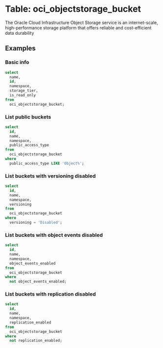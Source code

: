 # Table: oci_objectstorage_bucket

The Oracle Cloud Infrastructure Object Storage service is an internet-scale, high-performance storage platform that offers reliable and cost-efficient data durability

## Examples

### Basic info

```sql
select
  name,
  id,
  namespace,
  storage_tier,
  is_read_only
from
  oci_objectstorage_bucket;
```


### List public buckets

```sql
select
  id,
  name,
  namespace,
  public_access_type
from
  oci_objectstorage_bucket
where
  public_access_type LIKE 'Object%';
```


### List buckets with versioning disabled

```sql
select
  id,
  name,
  namespace,
  versioning
from
  oci_objectstorage_bucket
where
  versioning = 'Disabled';
```


### List buckets with object events disabled

```sql
select
  id,
  name,
  namespace,
  object_events_enabled
from
  oci_objectstorage_bucket
where
  not object_events_enabled;
```


### List buckets with replication disabled

```sql
select
  id,
  name,
  namespace,
  replication_enabled
from
  oci_objectstorage_bucket
where
  not replication_enabled;
```